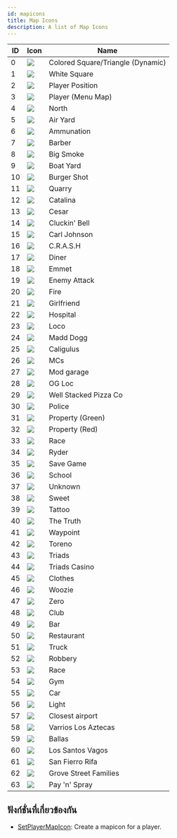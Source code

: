 ```yaml
---
id: mapicons
title: Map Icons
description: A list of Map Icons
---
```


| ID  | Icon                             | Name                              |
| --- | -------------------------------- | --------------------------------- |
| 0   | ![](/static/images/mapIcons/icon0.gif)  | Colored Square/Triangle (Dynamic) |
| 1   | ![](/static/images/mapIcons/icon1.gif)  | White Square                      |
| 2   | ![](/static/images/mapIcons/icon2.gif)  | Player Position                   |
| 3   | ![](/static/images/mapIcons/icon3.gif)  | Player (Menu Map)                 |
| 4   | ![](/static/images/mapIcons/icon4.gif)  | North                             |
| 5   | ![](/static/images/mapIcons/icon5.gif)  | Air Yard                          |
| 6   | ![](/static/images/mapIcons/icon6.gif)  | Ammunation                        |
| 7   | ![](/static/images/mapIcons/icon7.gif)  | Barber                            |
| 8   | ![](/static/images/mapIcons/icon8.gif)  | Big Smoke                         |
| 9   | ![](/static/images/mapIcons/icon9.gif)  | Boat Yard                         |
| 10  | ![](/static/images/mapIcons/icon10.gif) | Burger Shot                       |
| 11  | ![](/static/images/mapIcons/icon11.gif) | Quarry                            |
| 12  | ![](/static/images/mapIcons/icon12.gif) | Catalina                          |
| 13  | ![](/static/images/mapIcons/icon13.gif) | Cesar                             |
| 14  | ![](/static/images/mapIcons/icon14.gif) | Cluckin' Bell                     |
| 15  | ![](/static/images/mapIcons/icon15.gif) | Carl Johnson                      |
| 16  | ![](/static/images/mapIcons/icon16.gif) | C.R.A.S.H                         |
| 17  | ![](/static/images/mapIcons/icon17.gif) | Diner                             |
| 18  | ![](/static/images/mapIcons/icon18.gif) | Emmet                             |
| 19  | ![](/static/images/mapIcons/icon19.gif) | Enemy Attack                      |
| 20  | ![](/static/images/mapIcons/icon20.gif) | Fire                              |
| 21  | ![](/static/images/mapIcons/icon21.gif) | Girlfriend                        |
| 22  | ![](/static/images/mapIcons/icon22.gif) | Hospital                          |
| 23  | ![](/static/images/mapIcons/icon23.gif) | Loco                              |
| 24  | ![](/static/images/mapIcons/icon24.gif) | Madd Dogg                         |
| 25  | ![](/static/images/mapIcons/icon25.gif) | Caligulus                         |
| 26  | ![](/static/images/mapIcons/icon26.gif) | MCs                               |
| 27  | ![](/static/images/mapIcons/icon27.gif) | Mod garage                        |
| 28  | ![](/static/images/mapIcons/icon28.gif) | OG Loc                            |
| 29  | ![](/static/images/mapIcons/icon29.gif) | Well Stacked Pizza Co             |
| 30  | ![](/static/images/mapIcons/icon30.gif) | Police                            |
| 31  | ![](/static/images/mapIcons/icon31.gif) | Property (Green)                  |
| 32  | ![](/static/images/mapIcons/icon32.gif) | Property (Red)                    |
| 33  | ![](/static/images/mapIcons/icon33.gif) | Race                              |
| 34  | ![](/static/images/mapIcons/icon34.gif) | Ryder                             |
| 35  | ![](/static/images/mapIcons/icon35.gif) | Save Game                         |
| 36  | ![](/static/images/mapIcons/icon36.gif) | School                            |
| 37  | ![](/static/images/mapIcons/icon37.gif) | Unknown                           |
| 38  | ![](/static/images/mapIcons/icon38.gif) | Sweet                             |
| 39  | ![](/static/images/mapIcons/icon39.gif) | Tattoo                            |
| 40  | ![](/static/images/mapIcons/icon40.gif) | The Truth                         |
| 41  | ![](/static/images/mapIcons/icon41.gif) | Waypoint                          |
| 42  | ![](/static/images/mapIcons/icon42.gif) | Toreno                            |
| 43  | ![](/static/images/mapIcons/icon43.gif) | Triads                            |
| 44  | ![](/static/images/mapIcons/icon44.gif) | Triads Casino                     |
| 45  | ![](/static/images/mapIcons/icon45.gif) | Clothes                           |
| 46  | ![](/static/images/mapIcons/icon46.gif) | Woozie                            |
| 47  | ![](/static/images/mapIcons/icon47.gif) | Zero                              |
| 48  | ![](/static/images/mapIcons/icon48.gif) | Club                              |
| 49  | ![](/static/images/mapIcons/icon49.gif) | Bar                               |
| 50  | ![](/static/images/mapIcons/icon50.gif) | Restaurant                        |
| 51  | ![](/static/images/mapIcons/icon51.gif) | Truck                             |
| 52  | ![](/static/images/mapIcons/icon52.gif) | Robbery                           |
| 53  | ![](/static/images/mapIcons/icon53.gif) | Race                              |
| 54  | ![](/static/images/mapIcons/icon54.gif) | Gym                               |
| 55  | ![](/static/images/mapIcons/icon55.gif) | Car                               |
| 56  | ![](/static/images/mapIcons/icon56.gif) | Light                             |
| 57  | ![](/static/images/mapIcons/icon57.gif) | Closest airport                   |
| 58  | ![](/static/images/mapIcons/icon58.gif) | Varrios Los Aztecas               |
| 59  | ![](/static/images/mapIcons/icon59.gif) | Ballas                            |
| 60  | ![](/static/images/mapIcons/icon60.gif) | Los Santos Vagos                  |
| 61  | ![](/static/images/mapIcons/icon61.gif) | San Fierro Rifa                   |
| 62  | ![](/static/images/mapIcons/icon62.gif) | Grove Street Families             |
| 63  | ![](/static/images/mapIcons/icon63.gif) | Pay 'n' Spray                     |

## ฟังก์ชั่นที่เกี่ยวข้องกัน

- [SetPlayerMapIcon](/docs/scripting/functions/SetPlayerMapIcon): Create a mapicon for a player.
